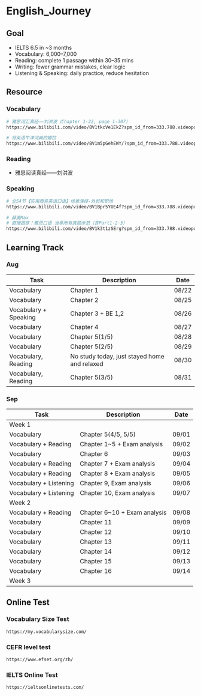 # English_Journey

## Goal

- IELTS 6.5 in ~3 months
- Vocabulary: 6,000–7,000
- Reading: complete 1 passage within 30–35 mins
- Writing: fewer grammar mistakes, clear logic
- Listening & Speaking: daily practice, reduce hesitation

## Resource

### Vocabulary

```bash
# 雅思词汇真经——刘洪波（Chapter 1-22, page 1-307）
https://www.bilibili.com/video/BV1tkcVe1EkZ?spm_id_from=333.788.videopod.episodes&vd_source=ff6a8cbc2d20d0f63298a8989512d398%E2%80%98&p=7
```

```bash
# 背英语牛津词典的娜拉
https://www.bilibili.com/video/BV1m5pGehEWY/?spm_id_from=333.788.videopod.sections&vd_source=898f56f41de215bd5a1efa81f4edebe6
```

### Reading

- 雅思阅读真经——刘洪波

### Speaking

```bash
# 全54节【实用商务英语口语】场景演绎-外贸和职场
https://www.bilibili.com/video/BV1Bpr5YUE4f?spm_id_from=333.788.videopod.episodes&vd_source=898f56f41de215bd5a1efa81f4edebe6&p=11
```

```bash
# 薛麦Max
# 直接跟练！雅思口语 当季所有真题示范（含Part1·2·3）
https://www.bilibili.com/video/BV1k3t1zSErg?spm_id_from=333.788.videopod.episodes&vd_source=898f56f41de215bd5a1efa81f4edebe6&p=2
```

## Learning Track

### Aug

|Task|Description|Date|
|----|-----------|----|
|Vocabulary|Chapter 1|08/22|
|Vocabulary|Chapter 2|08/25|
|Vocabulary + Speaking|Chapter 3 + BE 1,2|08/26|
|Vocabulary|Chapter 4|08/27|
|Vocabulary|Chapter 5(1/5)|08/28|
|Vocabulary|Chapter 5(2/5)|08/29|
|Vocabulary, Reading|No study today, just stayed home and relaxed|08/30|
|Vocabulary, Reading|Chapter 5(3/5)|08/31|

### Sep

|Task|Description|Date|
|----|-----------|----|
|Week 1|||
|Vocabulary|Chapter 5(4/5, 5/5)|09/01|
|Vocabulary + Reading|Chapter 1~5 + Exam analysis|09/02|
|Vocabulary|Chapter 6|09/03|
|Vocabulary + Reading|Chapter 7 + Exam analysis|09/04|
|Vocabulary + Reading|Chapter 8 + Exam analysis|09/05|
|Vocabulary + Listening|Chapter 9, Exam analysis|09/06|
|Vocabulary + Listening|Chapter 10, Exam analysis|09/07|
|Week 2|||
|Vocabulary + Reading|Chapter 6~10 + Exam analysis|09/08|
|Vocabulary|Chapter 11|09/09|
|Vocabulary|Chapter 12|09/10|
|Vocabulary|Chapter 13|09/11|
|Vocabulary|Chapter 14|09/12|
|Vocabulary|Chapter 15|09/13|
|Vocabulary|Chapter 16|09/14|
|Week 3|||

## Online Test

### Vocabulary Size Test

```bash
https://my.vocabularysize.com/
```

### CEFR level test

```bash
https://www.efset.org/zh/
```

### IELTS Online Test

```bash
https://ieltsonlinetests.com/
```
